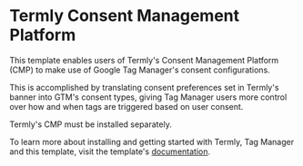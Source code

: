 # Termly Consent Management Platform

This template enables users of Termly's Consent Management Platform (CMP) to make use of Google Tag Manager's consent configurations. 

This is accomplished by translating consent preferences set in Termly's banner into GTM's consent types, giving Tag Manager users more control over how and when tags are triggered based on user consent.

Termly's CMP must be installed separately.

To learn more about installing and getting started with Termly, Tag Manager and this template, visit the template's [documentation](https://help.termly.io/support/solutions/articles/69000800593).

